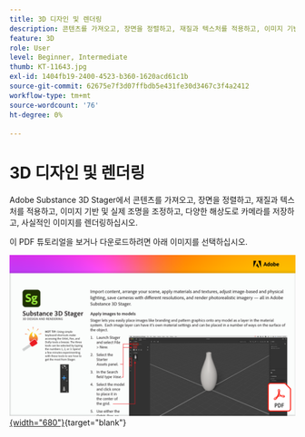 ```yaml
---
title: 3D 디자인 및 렌더링
description: 콘텐츠를 가져오고, 장면을 정렬하고, 재질과 텍스처를 적용하고, 이미지 기반 및 실제 조명을 조정하고, 다양한 해상도로 카메라를 저장하고, 사실적인 이미지를 렌더링합니다
feature: 3D
role: User
level: Beginner, Intermediate
thumb: KT-11643.jpg
exl-id: 1404fb19-2400-4523-b360-1620acd61c1b
source-git-commit: 62675e7f3d07ffbdb5e431fe30d3467c3f4a2412
workflow-type: tm+mt
source-wordcount: '76'
ht-degree: 0%

---
```


# 3D 디자인 및 렌더링

Adobe Substance 3D Stager에서 콘텐츠를 가져오고, 장면을 정렬하고, 재질과 텍스처를 적용하고, 이미지 기반 및 실제 조명을 조정하고, 다양한 해상도로 카메라를 저장하고, 사실적인 이미지를 렌더링하십시오.

이 PDF 튜토리얼을 보거나 다운로드하려면 아래 이미지를 선택하십시오.

[![튜토리얼의 첫 페이지 이미지](assets/Substance3DStager.png){width="680"}](assets/Adobe-Substance-Stager.pdf){target="blank"}
